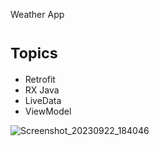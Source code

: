 Weather App

# <sub>**Topics**</sub>
- Retrofit
- RX Java
- LiveData
- ViewModel

![Screenshot_20230922_184046](https://github.com/seymasingin/WeatherApp/assets/113527683/88b21485-6965-4074-94de-4ff07d1a6316)

